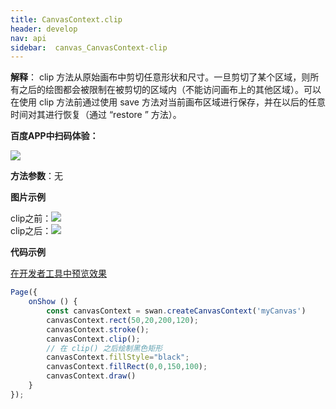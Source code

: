 ```yaml
---
title: CanvasContext.clip
header: develop
nav: api
sidebar:  canvas_CanvasContext-clip
---
```




 


**解释**： clip  方法从原始画布中剪切任意形状和尺寸。一旦剪切了某个区域，则所有之后的绘图都会被限制在被剪切的区域内（不能访问画布上的其他区域）。可以在使用 clip 方法前通过使用 save 方法对当前画布区域进行保存，并在以后的任意时间对其进行恢复（通过 “restore ” 方法）。

**百度APP中扫码体验：**

<img src="https://b.bdstatic.com/miniapp/assets/images/doc_demo/pages_createCanvasContext.png"  class="demo-qrcode-image" />

**方法参数**：无

**图片示例**

<div class="m-doc-custom-examples">
    <div class="m-doc-custom-examples-correct">
        clip之前：<img src="https://b.bdstatic.com/miniapp/images/clipBefore.png">
    </div>
    <div class="m-doc-custom-examples-correct">
        clip之后：<img src="https://b.bdstatic.com/miniapp/images/clipAfter.png">
    </div>
    <div class="m-doc-custom-examples-correct">
        <img src=" ">
    </div>     
</div>

**代码示例**

<a href="swanide://fragment/c18c27cffbeaf52e7e5d5032081bdeac1574973539888" title="在开发者工具中预览效果" target="_self">在开发者工具中预览效果</a>

```js
Page({
    onShow () {
        const canvasContext = swan.createCanvasContext('myCanvas')
        canvasContext.rect(50,20,200,120);
        canvasContext.stroke();
        canvasContext.clip();
        // 在 clip() 之后绘制黑色矩形
        canvasContext.fillStyle="black";
        canvasContext.fillRect(0,0,150,100);
        canvasContext.draw()
    }
});
```


